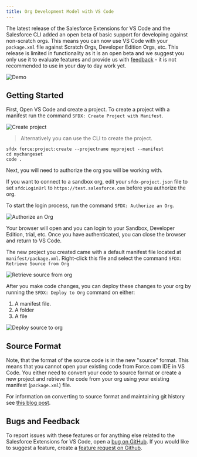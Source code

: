 ```yaml
---
title: Org Development Model with VS Code
---
```


The latest release of the Salesforce Extensions for VS Code and the Salesforce CLI added an open beta of basic support for developing against non-scratch orgs. This means you can now use VS Code with your `package.xml` file against Scratch Orgs, Developer Edition Orgs, etc. This release is limited in functionality as it is an open beta and we suggest you only use it to evaluate features and provide us with [feedback](#bugs-and-feedback) - it is not recommended to use in your day to day work yet.

![Demo](/images/changeset-demo.gif)

## Getting Started

First, Open VS Code and create a project. To create a project with a manifest run the command `SFDX: Create Project with Manifest`.

![Create project](/images/create-project-with-manifest.png)

> Alternatively you can use the CLI to create the project.

```
sfdx force:project:create --projectname myproject --manifest
cd mychangeset
code .
```

Next, you will need to authorize the org you will be working with.

If you want to connect to a sandbox org, edit your `sfdx-project.json` file to set `sfdcLoginUrl` to `https://test.salesforce.com` before you authorize the org.

To start the login process, run the command `SFDX: Authorize an Org`.

![Authorize an Org](/images/authorize-org-command.png)

Your browser will open and you can login to your Sandbox, Developer Edition, trial, etc. Once you have authenticated, you can close the browser and return to VS Code.

The new project you created came with a default manifest file located at `manifest/package.xml`. Right-click this file and select the command `SFDX: Retrieve Source from Org`

![Retrieve source from org](/images/retrieve-source-from-org.png)

After you make code changes, you can deploy these changes to your org by running the `SFDX: Deploy to Org` command on either:

1. A manifest file.
2. A folder
3. A file

![Deploy source to org](/images/deploy-source-to-org.png)

## Source Format

Note, that the format of the source code is in the new "source" format. This means that you cannot open your existing code from Force.com IDE in VS Code. You either need to convert your code to source format or create a new project and retrieve the code from your org using your existing manifest (`package.xml`) file.

For information on converting to source format and maintaining git history see [this blog post](https://ntotten.com/2018/05/11/convert-metadata-to-source-format-while-maintain-git-history/).

## Bugs and Feedback

To report issues with these features or for anything else related to the Salesforce Extensions for VS Code, open a [bug on GitHub](https://github.com/forcedotcom/salesforcedx-vscode/issues/new?template=Bug_report.md). If you would like to suggest a feature, create a [feature request on Github](https://github.com/forcedotcom/salesforcedx-vscode/issues/new?template=Feature_request.md).
